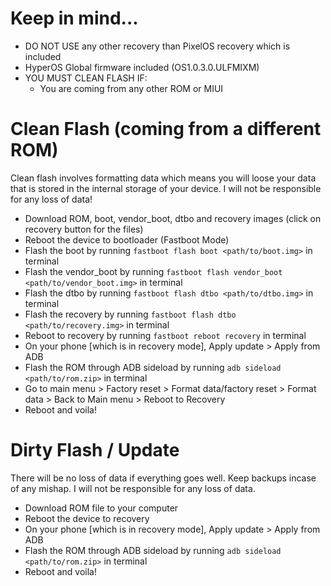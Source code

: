 # Keep in mind...
- DO NOT USE any other recovery than PixelOS recovery which is included
- HyperOS Global firmware included (OS1.0.3.0.ULFMIXM)
- YOU MUST CLEAN FLASH IF:
    - You are coming from any other ROM or MIUI

# Clean Flash (coming from a different ROM)
Clean flash involves formatting data which means you will loose your data that is stored in the internal storage of your device. I will not be responsible for any loss of data!
- Download ROM, boot, vendor_boot, dtbo and recovery images (click on recovery button for the files)
- Reboot the device to bootloader (Fastboot Mode)
- Flash the boot by running `fastboot flash boot <path/to/boot.img>` in terminal
- Flash the vendor_boot by running `fastboot flash vendor_boot <path/to/vendor_boot.img>` in terminal
- Flash the dtbo by running `fastboot flash dtbo <path/to/dtbo.img>` in terminal
- Flash the recovery by running `fastboot flash dtbo <path/to/recovery.img>` in terminal
- Reboot to recovery by running `fastboot reboot recovery` in terminal
- On your phone [which is in recovery mode], Apply update > Apply from ADB 
- Flash the ROM through ADB sideload by running `adb sideload <path/to/rom.zip>` in terminal
- Go to main menu > Factory reset > Format data/factory reset >  Format data >  Back to Main menu > Reboot to Recovery
- Reboot and voila!

# Dirty Flash / Update
There will be no loss of data if everything goes well. Keep backups incase of any mishap. I will not be responsible for any loss of data.
- Download ROM file to your computer
- Reboot the device to recovery
- On your phone [which is in recovery mode], Apply update > Apply from ADB 
- Flash the ROM through ADB sideload by running `adb sideload <path/to/rom.zip>` in terminal
- Reboot and voila!
